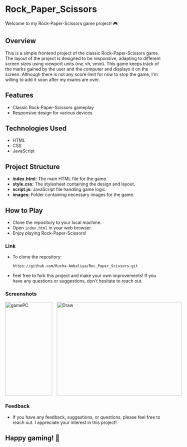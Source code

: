 # Rock_Paper_Scissors

Welcome to my Rock-Paper-Scissors game project! 🎮

## Overview
This is a simple frontend project of the classic Rock-Paper-Scissors game. The layout of the project is designed to be responsive, adapting to different screen sizes using viewport units (vw, vh, vmin). This game keeps track of the marks gained by the user and the computer and displays it on the screen. Although there is not any score limit for now to stop the game, I'm willing to add it soon after my exams are over.

## Features
- Classic Rock-Paper-Scissors gameplay
- Responsive design for various devices

## Technologies Used
- HTML
- CSS
- JavaScript

## Project Structure
- **index.html:** The main HTML file for the game.
- **style.css:** The stylesheet containing the design and layout.
- **script.js:** JavaScript file handling game logic.
- **images:** Folder containing necessary images for the game.

## How to Play
- Clone the repository to your local machine.
- Open `index.html` in your web browser.
- Enjoy playing Rock-Paper-Scissors!

### Link

- To clone the repository:

   ```bash
   https://github.com/Rucha-Ambaliya/Roc_Paper_Scissors.git

- Feel free to fork this project and make your own improvements! If you have any questions or suggestions, don't hesitate to reach out.

### Screenshots
<div style="display: flex; justify-content: space-between;">
  <img src="images/gameMobile.jpg" alt="gamePC" width="150" height="300" style="margin-right: 15px;">
  <img src="images/gamePC.PNG" alt="Draw" width="400" height="300">
</div>

### Feedback

- If you have any feedback, suggestions, or questions, please feel free to reach out. I appreciate your interest in this project!

## Happy gaming! 🚀
